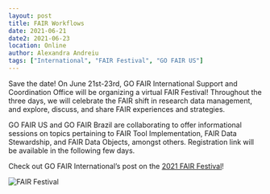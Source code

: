 ```yaml
---
layout: post
title: FAIR Workflows
date: 2021-06-21
date2: 2021-06-23
location: Online
author: Alexandra Andreiu
tags: ["International", "FAIR Festival", "GO FAIR US"]
---
```


Save the date! On June 21st-23rd, GO FAIR International Support and Coordination Office will be organizing a virtual FAIR Festival! Throughout the three days, we will celebrate the FAIR shift in research data management, and explore, discuss, and share FAIR experiences and strategies. 

GO FAIR US and GO FAIR Brazil are collaborating to offer informational sessions on topics pertaining to FAIR Tool Implementation, FAIR Data Stewardship, and FAIR Data Objects, amongst others. Registration link will be available in the following few days. 

Check out GO FAIR International’s post on the <a href = "https://www.go-fair.org/events/fair-festival-2021/">2021 FAIR Festival</a>! 


<img src="/assests/img/FAIR_Festival_2021_Save-the-Date-768x432.png" alt="FAIR Festival">
